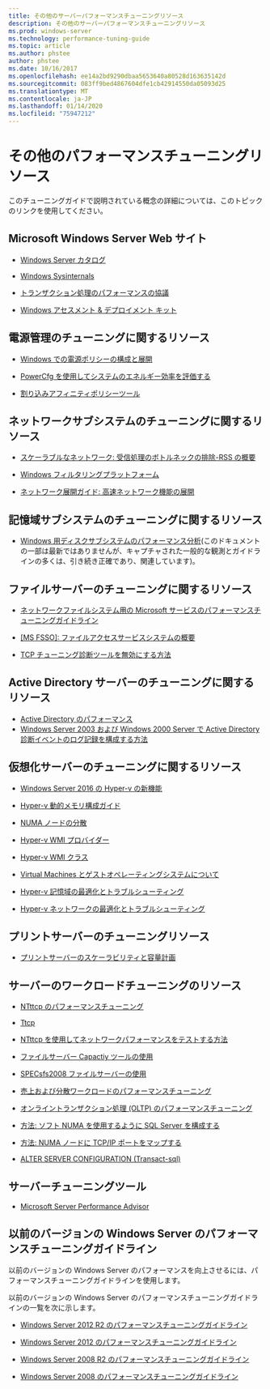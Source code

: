 ```yaml
---
title: その他のサーバーパフォーマンスチューニングリソース
description: その他のサーバーパフォーマンスチューニングリソース
ms.prod: windows-server
ms.technology: performance-tuning-guide
ms.topic: article
ms.author: phstee
author: phstee
ms.date: 10/16/2017
ms.openlocfilehash: ee14a2bd9290dbaa5653640a80528d163635142d
ms.sourcegitcommit: 083ff9bed4867604dfe1cb42914550da05093d25
ms.translationtype: MT
ms.contentlocale: ja-JP
ms.lasthandoff: 01/14/2020
ms.locfileid: "75947212"
---
```

# <a name="additional-performance-tuning-resources"></a>その他のパフォーマンスチューニングリソース

このチューニングガイドで説明されている概念の詳細については、このトピックのリンクを使用してください。

## <a name="microsoft-windows-server-websites"></a>Microsoft Windows Server Web サイト
-   [Windows Server カタログ](http://www.windowsservercatalog.com/)

-   [Windows Sysinternals](https://technet.microsoft.com/sysinternals/default.aspx)

-   [トランザクション処理のパフォーマンスの協議](http://www.tpc.org/)

-   [Windows アセスメント &amp; デプロイメント キット](https://developer.microsoft.com/windows/hardware/windows-assessment-deployment-kit)

## <a name="power-management-tuning-resources"></a>電源管理のチューニングに関するリソース

-   [Windows での電源ポリシーの構成と展開](https://msdn.microsoft.com/library/windows/hardware/mt422910.aspx)

-   [PowerCfg を使用してシステムのエネルギー効率を評価する](https://technet.microsoft.com/library/cc748940.aspx)

-   [割り込みアフィニティポリシーツール](https://support.microsoft.com/kb/252867)

## <a name="networking-subsystem-tuning-resources"></a>ネットワークサブシステムのチューニングに関するリソース

-   [スケーラブルなネットワーク: 受信処理のボトルネックの排除-RSS の概要](https://download.microsoft.com/download/5/D/6/5D6EAF2B-7DDF-476B-93DC-7CF0072878E6/NDIS_RSS.doc)

-   [Windows フィルタリングプラットフォーム](https://msdn.microsoft.com/windows/hardware/gg463267.aspx)

-   [ネットワーク展開ガイド: 高速ネットワーク機能の展開](https://technet.microsoft.com/library/gg162681.aspx)

## <a name="storage-subsystem-tuning-resources"></a>記憶域サブシステムのチューニングに関するリソース

-   [Windows 用ディスクサブシステムのパフォーマンス分析](https://download.microsoft.com/download/e/b/a/eba1050f-a31d-436b-9281-92cdfeae4b45/subsys_perf.doc)(このドキュメントの一部は最新ではありませんが、キャプチャされた一般的な観測とガイドラインの多くは、引き続き正確であり、関連しています)。

## <a name="file-server-tuning-resources"></a>ファイルサーバーのチューニングに関するリソース

-   [ネットワークファイルシステム用の Microsoft サービスのパフォーマンスチューニングガイドライン](https://technet.microsoft.com/library/bb463205.aspx)

-   [\[MS FSSO\]: ファイルアクセスサービスシステムの概要](https://download.microsoft.com/download/5/0/1/501ED102-E53F-4CE0-AA6B-B0F93629DDC6/Windows/%5bMS-FSSO%5d.pdf)

-   [TCP チューニング診断ツールを無効にする方法](https://support.microsoft.com/kb/967475)

## <a name="active-directory-server-tuning-resources"></a>Active Directory サーバーのチューニングに関するリソース
-   [Active Directory のパフォーマンス](https://msdn.microsoft.com/library/windows/hardware/dn567654(v=vs.85).aspx)
-   [Windows Server 2003 および Windows 2000 Server で Active Directory 診断イベントのログ記録を構成する方法](https://support.microsoft.com/kb/314980)

## <a name="virtualization-server-tuning-resources"></a>仮想化サーバーのチューニングに関するリソース

-   [Windows Server 2016 の Hyper-v の新機能](https://technet.microsoft.com/windows-server-docs/compute/hyper-v/what-s-new-in-hyper-v-on-windows)

-   [Hyper-v 動的メモリ構成ガイド](https://technet.microsoft.com/library/ff817651.aspx)

-   [NUMA ノードの分散](https://blogs.technet.com/b/winserverperformance/archive/2009/12/10/numa-node-balancing.aspx)

-   [Hyper-v WMI プロバイダー](https://msdn2.microsoft.com/library/cc136992(VS.85).aspx)

-   [Hyper-v WMI クラス](https://msdn.microsoft.com/library/cc136986(VS.85).aspx)

-   [Virtual Machines とゲストオペレーティングシステムについて](https://technet.microsoft.com/library/cc794868(v=ws.10))

-   [Hyper-v 記憶域の最適化とトラブルシューティング](https://blogs.msdn.com/b/microsoft_press/archive/2013/07/24/new-book-optimizing-and-troubleshooting-hyper-v-storage.aspx)

-   [Hyper-v ネットワークの最適化とトラブルシューティング](https://blogs.msdn.com/b/microsoft_press/archive/2013/07/12/rtm-d-today-optimizing-and-troubleshooting-hyper-v-networking.aspx)

## <a name="print-server-tuning-resources"></a>プリントサーバーのチューニングリソース

-   [プリントサーバーのスケーラビリティと容量計画](https://technet.microsoft.com/library/dn554243.aspx)

## <a name="server-workload-tuning-resources"></a>サーバーのワークロードチューニングのリソース

-   [NTttcp のパフォーマンスチューニング](https://msdn.microsoft.com/library/windows/hardware/dn567663(v=vs.85).aspx)

-   [Ttcp](http://en.wikipedia.org/wiki/Ttcp)

-   [NTttcp を使用してネットワークパフォーマンスをテストする方法](https://msdn.microsoft.com/windows/hardware/gg463264.aspx)

-   [ファイルサーバー Capactiy ツールの使用](https://msdn.microsoft.com/library/windows/hardware/dn567658(v=vs.85).aspx)

-   [SPECsfs2008 ファイルサーバーの使用](https://msdn.microsoft.com/library/windows/hardware/dn567653(v=vs.85).aspx)

-   [売上および分散ワークロードのパフォーマンスチューニング](https://msdn.microsoft.com/library/windows/hardware/dn567646(v=vs.85).aspx)

-   [オンライントランザクション処理 (OLTP) のパフォーマンスチューニング](https://msdn.microsoft.com/library/windows/hardware/dn567642(v=vs.85).aspx)

-   [方法: ソフト NUMA を使用するように SQL Server を構成する](https://go.microsoft.com/fwlink/?LinkId=98292)

-   [方法: NUMA ノードに TCP/IP ポートをマップする](https://go.microsoft.com/fwlink/?LinkId=98293)

-   [ALTER SERVER CONFIGURATION (Transact-sql)](https://msdn.microsoft.com/library/ee210585.aspx)


## <a name="server-tuning-tools"></a>サーバーチューニングツール

-   [Microsoft Server Performance Advisor](https://msdn.microsoft.com/library/windows/hardware/dn481522(v=vs.85).aspx)

## <a name="performance-tuning-guidelines-for-previous-versions-of-windows-server"></a>以前のバージョンの Windows Server のパフォーマンスチューニングガイドライン


以前のバージョンの Windows Server のパフォーマンスを向上させるには、パフォーマンスチューニングガイドラインを使用します。

以前のバージョンの Windows Server のパフォーマンスチューニングガイドラインの一覧を次に示します。

-   [Windows Server 2012 R2 のパフォーマンスチューニングガイドライン](https://www.microsoft.com/download/details.aspx?id=51960)

-   [Windows Server 2012 のパフォーマンスチューニングガイドライン](https://download.microsoft.com/download/0/0/B/00BE76AF-D340-4759-8ECD-C80BC53B6231/performance-tuning-guidelines-windows-server-2012.docx)

-   [Windows Server 2008 R2 のパフォーマンスチューニングガイドライン](https://download.microsoft.com/download/6/B/2/6B2EBD3A-302E-4553-AC00-9885BBF31E21/Perf-tun-srv-R2.docx)

-   [Windows Server 2008 のパフォーマンスチューニングガイドライン](https://download.microsoft.com/download/9/c/5/9c5b2167-8017-4bae-9fde-d599bac8184a/Perf-tun-srv.docx)
